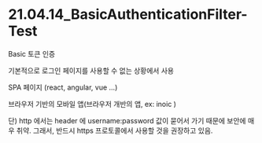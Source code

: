 # 21.04.14_BasicAuthenticationFilter-Test

Basic 토큰 인증

기본적으로 로그인 페이지를 사용할 수 없는 상황에서 사용

SPA 페이지 (react, angular, vue ...)

브라우저 기반의 모바일 앱(브라우저 개반의 앱, ex: inoic )

단) http 에서는 header 에 username:password 값이 묻어서 가기 때문에 보안에 매우 취약. 그래서, 반드시 https 프로토콜에서 사용할 것을 권장하고 있음.

